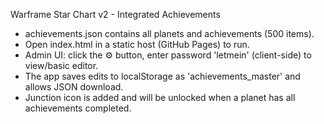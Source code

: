 Warframe Star Chart v2 - Integrated Achievements
- achievements.json contains all planets and achievements (500 items).
- Open index.html in a static host (GitHub Pages) to run.
- Admin UI: click the ⚙️ button, enter password 'letmein' (client-side) to view/basic editor.
- The app saves edits to localStorage as 'achievements_master' and allows JSON download.
- Junction icon is added and will be unlocked when a planet has all achievements completed.
